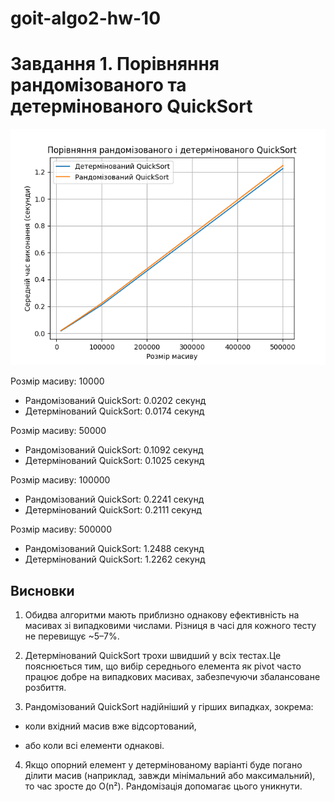 # goit-algo2-hw-10

# Завдання 1. Порівняння рандомізованого та детермінованого QuickSort

![alt text](Figure_1.png)

Розмір масиву: 10000
  * Рандомізований QuickSort: 0.0202 секунд
  * Детермінований QuickSort: 0.0174 секунд

Розмір масиву: 50000
  * Рандомізований QuickSort: 0.1092 секунд
  * Детермінований QuickSort: 0.1025 секунд

Розмір масиву: 100000
  * Рандомізований QuickSort: 0.2241 секунд
  * Детермінований QuickSort: 0.2111 секунд

Розмір масиву: 500000
  * Рандомізований QuickSort: 1.2488 секунд
  * Детермінований QuickSort: 1.2262 секунд

## Висновки
1. Обидва алгоритми мають приблизно однакову ефективність на масивах зі випадковими числами. Різниця в часі для кожного тесту не перевищує ~5–7%.

2. Детермінований QuickSort трохи швидший у всіх тестах.Це пояснюється тим, що вибір середнього елемента як pivot часто працює добре на випадкових масивах, забезпечуючи збалансоване розбиття.

3. Рандомізований QuickSort надійніший у гірших випадках, зокрема:

  - коли вхідний масив вже відсортований,

  - або коли всі елементи однакові.

4. Якщо опорний елемент у детермінованому варіанті буде погано ділити масив (наприклад, завжди мінімальний або максимальний), то час зросте до O(n²). Рандомізація допомагає цього уникнути.

